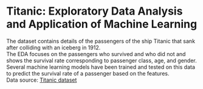 # Titanic: Exploratory Data Analysis and Application of Machine Learning

The dataset contains details of the passengers of the ship Titanic that sank after colliding with an iceberg in 1912.<br>
The EDA focuses on the passengers who survived and who did not and shows the survival rate corresponding to passenger class, age, and gender.
Several machine learning models have been trained and tested on this data to predict the survival rate of a passenger based on the features.<br>
Data source: <a href='https://www.kaggle.com/datasets/mahmoudshogaa/titanic-dataset'>Titanic dataset</a>
